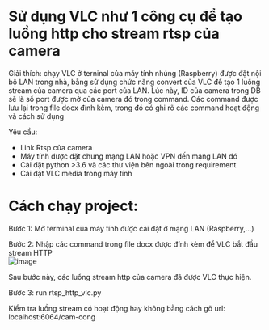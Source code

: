 # Sử dụng VLC như 1 công cụ để tạo luồng http cho stream rtsp của camera  
  
Giải thích: chạy VLC ở terninal của máy tính nhúng (Raspberry) được đặt nội bộ LAN trong nhà, bằng sử dụng chức năng convert của VLC để tạo 1 luồng stream của camera qua các port của LAN. Lúc này, ID của camera trong DB sẽ là số port được mở của camera đó trong command. Các command được lưu lại trong file docx đính kèm, trong đó có ghi rõ các command hoạt động và cách sử dụng  
  
Yêu cầu:  
  - Link Rtsp của camera
  - Máy tính được đặt chung mạng LAN hoặc VPN đến mạng LAN đó
  - Cài đặt python >3.6 và các thư viện bên ngoài trong requirement
  - Cài đặt VLC media trong máy tính
  
# Cách chạy project:  
  
Bước 1: Mở terminal của máy tính được cài đặt ở mạng LAN (Raspberry,...)  
  
Bước 2: Nhập các command trong file docx được đính kèm để VLC bắt đầu stream HTTP  
![image](https://github.com/nguyenlegialam/rtsp_to_http_vlc/assets/116132135/1a6c12be-baaf-4f12-ba41-4aadd8b379ea)  
  
Sau bước này, các luồng stream http của camera đã được VLC thực hiện. 
  
Bước 3: run rtsp_http_vlc.py  
   
Kiểm tra luồng stream có hoạt động hay không bằng cách gõ url: localhost:6064/cam-cong








